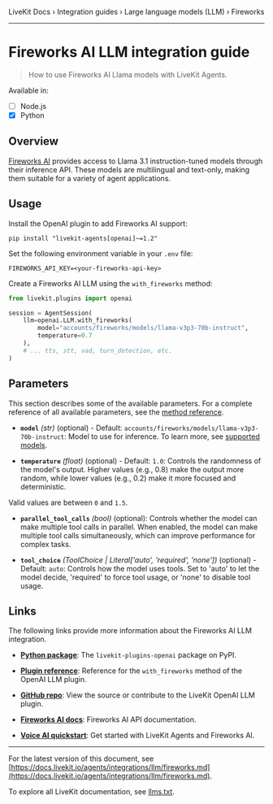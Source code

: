 LiveKit Docs › Integration guides › Large language models (LLM) › Fireworks

---

# Fireworks AI LLM integration guide

> How to use Fireworks AI Llama models with LiveKit Agents.

Available in:
- [ ] Node.js
- [x] Python

## Overview

[Fireworks AI](https://fireworks.ai/) provides access to Llama 3.1 instruction-tuned models through their inference API. These models are multilingual and text-only, making them suitable for a variety of agent applications.

## Usage

Install the OpenAI plugin to add Fireworks AI support:

```shell
pip install "livekit-agents[openai]~=1.2"

```

Set the following environment variable in your `.env` file:

```shell
FIREWORKS_API_KEY=<your-fireworks-api-key>

```

Create a Fireworks AI LLM using the `with_fireworks` method:

```python
from livekit.plugins import openai

session = AgentSession(
    llm=openai.LLM.with_fireworks(
        model="accounts/fireworks/models/llama-v3p3-70b-instruct",
        temperature=0.7
    ),
    # ... tts, stt, vad, turn_detection, etc.
)

```

## Parameters

This section describes some of the available parameters. For a complete reference of all available parameters, see the [method reference](https://docs.livekit.io/reference/python/v1/livekit/plugins/openai/index.html.md#livekit.plugins.openai.LLM.with_fireworks).

- **`model`** _(str)_ (optional) - Default: `accounts/fireworks/models/llama-v3p3-70b-instruct`: Model to use for inference. To learn more, see [supported models](https://docs.fireworks.ai/models/).

- **`temperature`** _(float)_ (optional) - Default: `1.0`: Controls the randomness of the model's output. Higher values (e.g., 0.8) make the output more random, while lower values (e.g., 0.2) make it more focused and deterministic.

Valid values are between `0` and `1.5`.

- **`parallel_tool_calls`** _(bool)_ (optional): Controls whether the model can make multiple tool calls in parallel. When enabled, the model can make multiple tool calls simultaneously, which can improve performance for complex tasks.

- **`tool_choice`** _(ToolChoice | Literal['auto', 'required', 'none'])_ (optional) - Default: `auto`: Controls how the model uses tools. Set to 'auto' to let the model decide, 'required' to force tool usage, or 'none' to disable tool usage.

## Links

The following links provide more information about the Fireworks AI LLM integration.

- **[Python package](https://pypi.org/project/livekit-plugins-openai/)**: The `livekit-plugins-openai` package on PyPI.

- **[Plugin reference](https://docs.livekit.io/reference/python/v1/livekit/plugins/openai/index.html.md#livekit.plugins.openai.LLM.with_fireworks)**: Reference for the `with_fireworks` method of the OpenAI LLM plugin.

- **[GitHub repo](https://github.com/livekit/agents/tree/main/livekit-plugins/livekit-plugins-openai)**: View the source or contribute to the LiveKit OpenAI LLM plugin.

- **[Fireworks AI docs](https://docs.fireworks.ai/docs/overview)**: Fireworks AI API documentation.

- **[Voice AI quickstart](https://docs.livekit.io/agents/start/voice-ai.md)**: Get started with LiveKit Agents and Fireworks AI.

---


For the latest version of this document, see [https://docs.livekit.io/agents/integrations/llm/fireworks.md](https://docs.livekit.io/agents/integrations/llm/fireworks.md).

To explore all LiveKit documentation, see [llms.txt](https://docs.livekit.io/llms.txt).